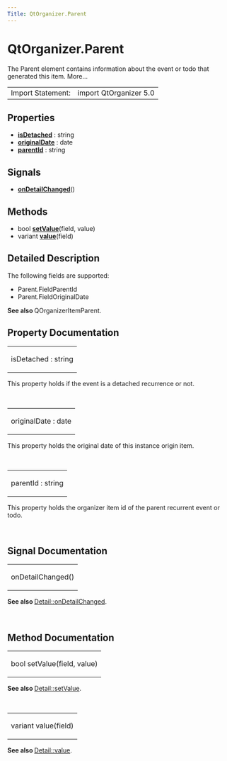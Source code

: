 ```yaml
---
Title: QtOrganizer.Parent
---
```


# QtOrganizer.Parent

<span class="subtitle"></span>
<!-- $$$Parent-brief -->
<p>The Parent element contains information about the event or todo that generated this item. More...</p>
<!-- @@@Parent -->
<table class="alignedsummary">
<tr><td class="memItemLeft rightAlign topAlign"> Import Statement:</td><td class="memItemRight bottomAlign"> import QtOrganizer 5.0</td></tr></table><ul>
</ul>
<h2 id="properties">Properties</h2>
<ul>
<li class="fn"><b><b><a href="#isDetached-prop">isDetached</a></b></b> : string</li>
<li class="fn"><b><b><a href="#originalDate-prop">originalDate</a></b></b> : date</li>
<li class="fn"><b><b><a href="#parentId-prop">parentId</a></b></b> : string</li>
</ul>
<h2 id="signals">Signals</h2>
<ul>
<li class="fn"><b><b><a href="#onDetailChanged-signal">onDetailChanged</a></b></b>()</li>
</ul>
<h2 id="methods">Methods</h2>
<ul>
<li class="fn">bool <b><b><a href="#setValue-method">setValue</a></b></b>(field, value)</li>
<li class="fn">variant <b><b><a href="#value-method">value</a></b></b>(field)</li>
</ul>
<!-- $$$Parent-description -->
<h2 id="details">Detailed Description</h2>
</p>
<p>The following fields are supported:</p>
<ul>
<li>Parent.FieldParentId</li>
<li>Parent.FieldOriginalDate</li>
</ul>
<p><b>See also </b>QOrganizerItemParent.</p>
<!-- @@@Parent -->
<h2>Property Documentation</h2>
<!-- $$$isDetached -->
<table class="qmlname"><tr valign="top" id="isDetached-prop"><td class="tblQmlPropNode"><p><span class="name">isDetached</span> : <span class="type">string</span></p></td></tr></table><p>This property holds if the event is a detached recurrence or not.</p>
<!-- @@@isDetached -->
<br/>
<!-- $$$originalDate -->
<table class="qmlname"><tr valign="top" id="originalDate-prop"><td class="tblQmlPropNode"><p><span class="name">originalDate</span> : <span class="type">date</span></p></td></tr></table><p>This property holds the original date of this instance origin item.</p>
<!-- @@@originalDate -->
<br/>
<!-- $$$parentId -->
<table class="qmlname"><tr valign="top" id="parentId-prop"><td class="tblQmlPropNode"><p><span class="name">parentId</span> : <span class="type">string</span></p></td></tr></table><p>This property holds the organizer item id of the parent recurrent event or todo.</p>
<!-- @@@parentId -->
<br/>
<h2>Signal Documentation</h2>
<!-- $$$onDetailChanged -->
<table class="qmlname"><tr valign="top" id="onDetailChanged-signal"><td class="tblQmlFuncNode"><p><span class="name">onDetailChanged</span>()</p></td></tr></table><p><b>See also </b><a href="QtOrganizer.Detail.md#onDetailChanged-signal">Detail::onDetailChanged</a>.</p>
<!-- @@@onDetailChanged -->
<br/>
<h2>Method Documentation</h2>
<!-- $$$setValue -->
<table class="qmlname"><tr valign="top" id="setValue-method"><td class="tblQmlFuncNode"><p><span class="type">bool</span> <span class="name">setValue</span>(<span class="type">field</span>, <span class="type">value</span>)</p></td></tr></table><p><b>See also </b><a href="QtOrganizer.Detail.md#setValue-method">Detail::setValue</a>.</p>
<!-- @@@setValue -->
<br/>
<!-- $$$value -->
<table class="qmlname"><tr valign="top" id="value-method"><td class="tblQmlFuncNode"><p><span class="type">variant</span> <span class="name">value</span>(<span class="type">field</span>)</p></td></tr></table><p><b>See also </b><a href="QtOrganizer.Detail.md#value-method">Detail::value</a>.</p>
<!-- @@@value -->
<br/>
